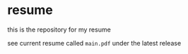 # resume
this is the repository for my resume

see current resume called `main.pdf` under the latest release
